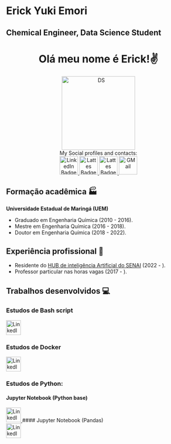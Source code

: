 
# Erick Yuki Emori
## Chemical Engineer, Data Science Student
<div align="center">
    
# Olá meu nome é Erick!:v:
    
</div>
<div id="main" align="center">
    <img src="https://cdn-icons-png.flaticon.com/512/2029/2029249.png" alt="DS" width = 200/><br /> 
    My Social profiles and contacts:
</div>
<div id="badges" align="center">
  <a href="https://www.linkedin.com/in/erick-emori-9016b6b3/">
  <img src="https://cdn-icons-png.flaticon.com/512/174/174857.png" alt="LinkedIn Badge" width = 50/>
  </a>
  <a href="http://lattes.cnpq.br/6139643584210774">
  <img src="http://paginapessoal.utfpr.edu.br/jlrebelatto/icon_Lattest.png/image" alt="Lattes Badge" width = 50/>
</a>
  <a href="https://www.instagram.com/erickyukiemori/">
  <img src="https://upload.wikimedia.org/wikipedia/commons/thumb/a/a5/Instagram_icon.png/600px-Instagram_icon.png" alt="Lattes Badge" width = 50/>
</a>
    <a href="mailto:erickyukiemori@gmail.com">
    <img src="https://cdn-icons-png.flaticon.com/512/5968/5968534.png" alt="GMail" width = 50/>
</a>
</div>


## Formação acadêmica :factory:
**Universidade Estadual de Maringá (UEM)**  
* Graduado em Engenharia Química (2010 - 2016).  
* Mestre em Engenharia Química (2016 - 2018).  
* Doutor em Engenharia Química (2018 - 2022). 

## Experiência profissional :brain:
* Residente do [HUB de inteligência Artificial do SENAI](https://www.senaipr.org.br/tecnologiaeinovacao/nossarede/hubia/) (2022 - ).
* Professor particular nas horas vagas (2017 - ).

## Trabalhos desenvolvidos :computer:

### Estudos de Bash script 
<div id="badges" align="left">
  <a href="https://github.com/Erickemori/StudyProjects/tree/main/Modulo_01">
  <img src="https://cdn3.iconfinder.com/data/icons/developer-files-2-add-on/48/v-55-512.png" alt="LinkedIn Badge" width = 40/>
</a></div>
    
### Estudos de Docker
<div id="badges" align="left">
  <a href="https://github.com/Erickemori/StudyProjects/tree/main/Modulo_02/Docker/Dockerfile">
  <img src="https://www.docker.com/wp-content/uploads/2022/03/vertical-logo-monochromatic.png" alt="LinkedIn Badge" width = 40/>
</a>

### Estudos de Python:
#### Jupyter Notebook (Python base)
<div id="badges" align="left">
  <a href="https://github.com/Erickemori/StudyProjects/blob/main/Modulo_02/Jupyter/Exercicios_Jupyter%20(Python%20puro).ipynb">
  <img src="https://invitedresearcher.com/wp-content/uploads/2021/04/JUPYTER_04-INVITED-RESEARCHER-JUPYTERTHEME.png" alt="LinkedIn Badge" width = 40/>
</a>
#### Jupyter Notebook (Pandas)
<div id="badges" align="left">
  <a href="https://github.com/Erickemori/StudyProjects/blob/main/Modulo_02/Jupyter/Exercicios_Jupyter%20(Pandas).ipynb">
  <img src="https://pandas.pydata.org/static/img/pandas_mark.svg" alt="LinkedIn Badge" width = 40/>
</a>
